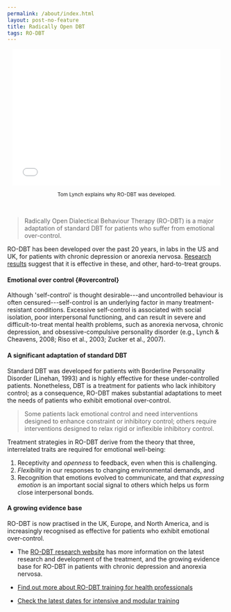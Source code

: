 ```yaml
---
permalink: /about/index.html
layout: post-no-feature
title: Radically Open DBT
tags: RO-DBT
---
```




<center>

<iframe width="480" height="315" src="//www.youtube.com/embed/TAWHeK5Cefg" frameborder="0" allowfullscreen></iframe>

<br>

<small>Tom Lynch explains why RO-DBT was developed.</small>

</center>

<br>

> Radically Open Dialectical Behaviour Therapy (RO-DBT) is a major adaptation of standard DBT for patients who suffer from emotional over-control.

RO-DBT has been developed over the past 20 years, in labs in the US and UK, for patients with chronic depression or anorexia nervosa. [Research results](http://www.southampton.ac.uk/psychology/research/groups/emotion_and_personality_bio_behavioural_laboratory.page#projects) suggest that it is effective in these, and other, hard-to-treat groups.


#### Emotional over control {#overcontrol}

Although 'self-control' is thought desirable---and uncontrolled behaviour is often censured---self-control is an underlying factor in many treatment-resistant conditions. Excessive self-control is associated with social isolation, poor interpersonal functioning, and can result in severe and difficult-to-treat mental health problems, such as anorexia nervosa, chronic depression, and obsessive-compulsive personality disorder (e.g., Lynch & Cheavens, 2008; Riso et al., 2003; Zucker et al., 2007).


#### A significant adaptation of standard DBT

Standard DBT was developed for patients with Borderline Personality Disorder (Linehan, 1993) and is highly effective for these under-controlled patients. Nonetheless, DBT is a treatment for patients who lack inhibitory control; as a consequence, RO-DBT makes substantial adaptations to meet the needs of patients who exhibit emotional over-control.


> Some patients lack emotional control and need interventions designed to enhance constraint or inhibitory control; others require interventions designed to relax rigid or inflexible inhibitory control.

Treatment strategies in RO-DBT derive from the theory that three, interrelated traits are required for emotional well-being:

1. Receptivity and *openness* to feedback, even when this is challenging.
2. *Flexibility* in our responses to changing environmental demands, and
3. Recognition that emotions evolved to communicate, and that *expressing emotion* is an important social signal to others which helps us form close interpersonal bonds.



#### A growing evidence base

RO-DBT is now practised in the UK, Europe, and North America, and is increasingly recognised as effective for patients who exhibit emotional over-control.

- The [RO-DBT research website](http://www.southampton.ac.uk/psychology/research/groups/emotion_and_personality_bio_behavioural_laboratory.page) has more information on the latest research and development of the treatment, and the growing evidence base for RO-DBT in patients with chronic depression and anorexia nervosa.

- [Find out more about RO-DBT training for health professionals](/professionals/)

- [Check the latest dates for intensive and modular training](/training/)








